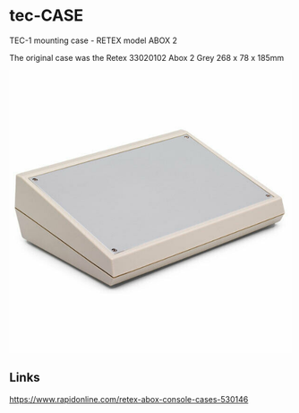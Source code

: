 # tec-CASE
TEC-1 mounting case - RETEX  model ABOX 2

The original case was the Retex 33020102 Abox 2 Grey 268 x 78 x 185mm

![](https://github.com/SteveJustin1963/tec-CASE/blob/master/Pics/Retex%2033020102%20Abox%202%20Grey%20268%20x%2078%20x%20185mm.jpg)

## Links

https://www.rapidonline.com/retex-abox-console-cases-530146

